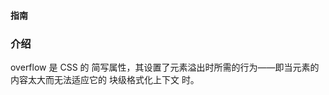 #### <span class="text-lg text-gray-500 font-normal">指南</span>

<div class="w-screen"></div>

### 介绍
<a-typography-text>
    overflow 是 <a-link href="https://developer.mozilla.org/zh-CN/docs/Web/CSS">CSS</a-link> 的 <a-link href="https://developer.mozilla.org/zh-CN/docs/Web/CSS/Shorthand_properties">简写属性</a-link>，其设置了元素溢出时所需的行为——即当元素的内容太大而无法适应它的 <a-link href="https://developer.mozilla.org/zh-CN/docs/Web/Guide/CSS/Block_formatting_context">块级格式化上下文</a-link> 时。
</a-typography-text>